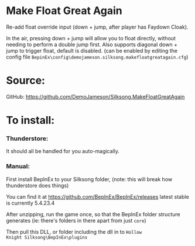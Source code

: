 <h1>Make Float Great Again</h1>
Re-add float override input (down + jump, after player has Faydown Cloak).

In the air, pressing down + jump will allow you to float directly, without needing to perform a double jump first.
Also supports diagonal down + jump to trigger float, default is disabled. (can be enabled by editing the config file `BepinEx\config\demojameson.silksong.makefloatgreatagain.cfg`)

<h1>Source:</h1>
GitHub: <a href = "https://github.com/DemoJameson/Silksong.MakeFloatGreatAgain">https://github.com/DemoJameson/Silksong.MakeFloatGreatAgain</a>
<br />

<h1>To install:</h1>

<h3>Thunderstore:</h3>
It should all be handled for you auto-magically.

<h3>Manual:</h3>
First install BepInEx to your Silksong folder,
(note: this will break how thunderstore does things)

You can find it at
https://github.com/BepInEx/BepInEx/releases
latest stable is currently 5.4.23.4

After unzipping, run the game once, so that the BepInEx folder structure generates
(ie: there's folders in there apart from just `core`)

Then pull this DLL, or folder including the dll in to
<code>Hollow Knight Silksong\BepInEx\plugins</code>
